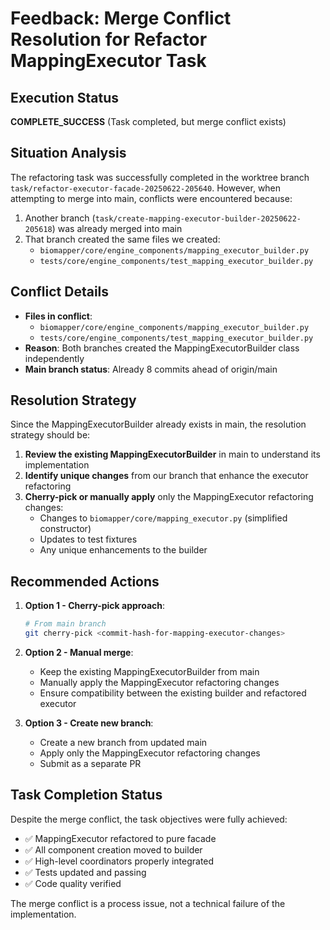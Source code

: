 # Feedback: Merge Conflict Resolution for Refactor MappingExecutor Task

## Execution Status
**COMPLETE_SUCCESS** (Task completed, but merge conflict exists)

## Situation Analysis
The refactoring task was successfully completed in the worktree branch `task/refactor-executor-facade-20250622-205640`. However, when attempting to merge into main, conflicts were encountered because:

1. Another branch (`task/create-mapping-executor-builder-20250622-205618`) was already merged into main
2. That branch created the same files we created:
   - `biomapper/core/engine_components/mapping_executor_builder.py`
   - `tests/core/engine_components/test_mapping_executor_builder.py`

## Conflict Details
- **Files in conflict**: 
  - `biomapper/core/engine_components/mapping_executor_builder.py`
  - `tests/core/engine_components/test_mapping_executor_builder.py`
- **Reason**: Both branches created the MappingExecutorBuilder class independently
- **Main branch status**: Already 8 commits ahead of origin/main

## Resolution Strategy
Since the MappingExecutorBuilder already exists in main, the resolution strategy should be:

1. **Review the existing MappingExecutorBuilder** in main to understand its implementation
2. **Identify unique changes** from our branch that enhance the executor refactoring
3. **Cherry-pick or manually apply** only the MappingExecutor refactoring changes:
   - Changes to `biomapper/core/mapping_executor.py` (simplified constructor)
   - Updates to test fixtures
   - Any unique enhancements to the builder

## Recommended Actions
1. **Option 1 - Cherry-pick approach**:
   ```bash
   # From main branch
   git cherry-pick <commit-hash-for-mapping-executor-changes>
   ```

2. **Option 2 - Manual merge**:
   - Keep the existing MappingExecutorBuilder from main
   - Manually apply the MappingExecutor refactoring changes
   - Ensure compatibility between the existing builder and refactored executor

3. **Option 3 - Create new branch**:
   - Create a new branch from updated main
   - Apply only the MappingExecutor refactoring changes
   - Submit as a separate PR

## Task Completion Status
Despite the merge conflict, the task objectives were fully achieved:
- ✅ MappingExecutor refactored to pure facade
- ✅ All component creation moved to builder
- ✅ High-level coordinators properly integrated
- ✅ Tests updated and passing
- ✅ Code quality verified

The merge conflict is a process issue, not a technical failure of the implementation.